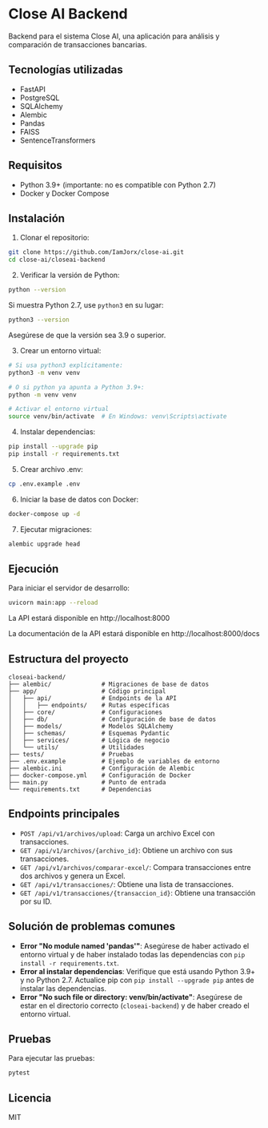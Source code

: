 # Close AI Backend

Backend para el sistema Close AI, una aplicación para análisis y comparación de transacciones bancarias.

## Tecnologías utilizadas

- FastAPI
- PostgreSQL
- SQLAlchemy
- Alembic
- Pandas
- FAISS
- SentenceTransformers

## Requisitos

- Python 3.9+ (importante: no es compatible con Python 2.7)
- Docker y Docker Compose

## Instalación

1. Clonar el repositorio:

```bash
git clone https://github.com/IamJorx/close-ai.git
cd close-ai/closeai-backend
```

2. Verificar la versión de Python:

```bash
python --version
```

Si muestra Python 2.7, use `python3` en su lugar:

```bash
python3 --version
```

Asegúrese de que la versión sea 3.9 o superior.

3. Crear un entorno virtual:

```bash
# Si usa python3 explícitamente:
python3 -m venv venv

# O si python ya apunta a Python 3.9+:
python -m venv venv

# Activar el entorno virtual
source venv/bin/activate  # En Windows: venv\Scripts\activate
```

4. Instalar dependencias:

```bash
pip install --upgrade pip
pip install -r requirements.txt
```

5. Crear archivo .env:

```bash
cp .env.example .env
```

6. Iniciar la base de datos con Docker:

```bash
docker-compose up -d
```

7. Ejecutar migraciones:

```bash
alembic upgrade head
```

## Ejecución

Para iniciar el servidor de desarrollo:

```bash
uvicorn main:app --reload
```

La API estará disponible en http://localhost:8000

La documentación de la API estará disponible en http://localhost:8000/docs

## Estructura del proyecto

```
closeai-backend/
├── alembic/              # Migraciones de base de datos
├── app/                  # Código principal
│   ├── api/              # Endpoints de la API
│   │   ├── endpoints/    # Rutas específicas
│   ├── core/             # Configuraciones
│   ├── db/               # Configuración de base de datos
│   ├── models/           # Modelos SQLAlchemy
│   ├── schemas/          # Esquemas Pydantic
│   ├── services/         # Lógica de negocio
│   └── utils/            # Utilidades
├── tests/                # Pruebas
├── .env.example          # Ejemplo de variables de entorno
├── alembic.ini           # Configuración de Alembic
├── docker-compose.yml    # Configuración de Docker
├── main.py               # Punto de entrada
└── requirements.txt      # Dependencias
```

## Endpoints principales

- `POST /api/v1/archivos/upload`: Carga un archivo Excel con transacciones.
- `GET /api/v1/archivos/{archivo_id}`: Obtiene un archivo con sus transacciones.
- `GET /api/v1/archivos/comparar-excel/`: Compara transacciones entre dos archivos y genera un Excel.
- `GET /api/v1/transacciones/`: Obtiene una lista de transacciones.
- `GET /api/v1/transacciones/{transaccion_id}`: Obtiene una transacción por su ID.

## Solución de problemas comunes

- **Error "No module named 'pandas'"**: Asegúrese de haber activado el entorno virtual y de haber instalado todas las dependencias con `pip install -r requirements.txt`.
- **Error al instalar dependencias**: Verifique que está usando Python 3.9+ y no Python 2.7. Actualice pip con `pip install --upgrade pip` antes de instalar las dependencias.
- **Error "No such file or directory: venv/bin/activate"**: Asegúrese de estar en el directorio correcto (`closeai-backend`) y de haber creado el entorno virtual.

## Pruebas

Para ejecutar las pruebas:

```bash
pytest
```

## Licencia

MIT
